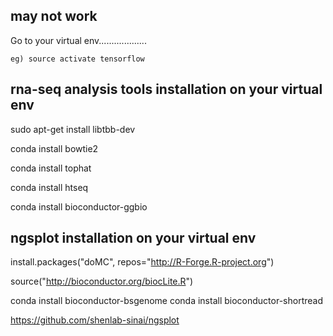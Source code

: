 ## may not work

Go to your virtual env...................

    eg) source activate tensorflow

## rna-seq analysis tools installation on your virtual env

sudo apt-get install libtbb-dev

conda install bowtie2

conda install tophat

conda install htseq

conda install bioconductor-ggbio

## ngsplot installation on your virtual env

install.packages("doMC", repos="http://R-Forge.R-project.org")

source("http://bioconductor.org/biocLite.R")

conda install bioconductor-bsgenome
conda install bioconductor-shortread


https://github.com/shenlab-sinai/ngsplot

